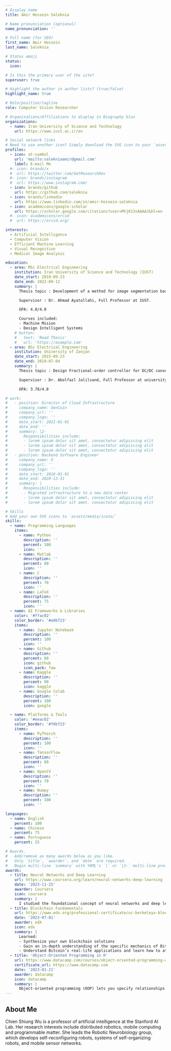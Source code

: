 ```yaml
---
# Display name
title: Amir Hossein Saleknia

# Name pronunciation (optional)
name_pronunciation: ''

# Full name (for SEO)
first_name: Amir Hossein
last_name: Saleknia

# Status emoji
status:
  icon: 

# Is this the primary user of the site?
superuser: true

# Highlight the author in author lists? (true/false)
highlight_name: true

# Role/position/tagline
role: Computer Vision Researcher

# Organizations/Affiliations to display in Biography blox
organizations:
  - name: Iran University of Science and Technology
    url: https://www.iust.ac.ir/en

# Social network links
# Need to use another icon? Simply download the SVG icon to your `assets/media/icons/` folder.
profiles:
  - icon: at-symbol
    url: 'mailto:salekniaamir@gmail.com'
    label: E-mail Me
  #- icon: brands/x
  #  url: https://twitter.com/GetResearchDev
  #- icon: brands/instagram
  #  url: https://www.instagram.com/
  - icon: brands/github
    url: https://github.com/saleknia
  - icon: brands/linkedin
    url: https://www.linkedin.com/in/amir-hossein-saleknia
  - icon: academicons/google-scholar
    url: https://scholar.google.com/citations?user=MVj813sAAAAJ&hl=en
  #- icon: academicons/orcid
  #  url: https://orcid.org/

interests:
  - Artificial Intelligence
  - Computer Vision
  - Efficient Machine Learning
  - Visual Recognition
  - Medical Image Analysis

education:
  - area: MSc Electrical Engineering
    institution: Iran University of Science and Technology (IUST)
    date_start: 2019-09-23
    date_end: 2022-09-12
    summary: |
      Thesis topic : Development of a method for image segmentation based on knowledge distillation.

      Supervisor : Dr. Ahmad Ayatollahi, Full Professor at IUST.

      GPA: 4.0/4.0

      Courses included:
      - Machine Mision 
      - Design Intelligent Systems
    # button:
    #   text: 'Read Thesis'
    #   url: 'https://example.com'
  - area: BSc Electrical Engineering
    institution: University of Zanjan
    date_start: 2015-09-23
    date_end: 2019-07-04
    summary: |
      Thesis topic : Design Fractional‑order controller for DC/DC convertors based on Bee Colony Optimization algorithm.

      Supervisor : Dr. Abolfazl Jalilvand, Full Professor at university of Zanjan.

      GPA: 3.78/4.0

# work:
#   - position: Director of Cloud Infrastructure
#     company_name: GenCoin
#     company_url: ''
#     company_logo: ''
#     date_start: 2021-01-01
#     date_end: ''
#     summary: |2-
#       Responsibilities include:
#       - lorem ipsum dolor sit amet, consectetur adipiscing elit
#       - lorem ipsum dolor sit amet, consectetur adipiscing elit
#       - lorem ipsum dolor sit amet, consectetur adipiscing elit
#   - position: Backend Software Engineer
#     company_name: X
#     company_url: ''
#     company_logo: ''
#     date_start: 2016-01-01
#     date_end: 2020-12-31
#     summary: |
#       Responsibilities include:
#       - Migrated infrastructure to a new data center
#       - lorem ipsum dolor sit amet, consectetur adipiscing elit
#       - lorem ipsum dolor sit amet, consectetur adipiscing elit

# Skills
# Add your own SVG icons to `assets/media/icons/`
skills:
  - name: Programming Languages 
    items:
      - name: Python
        description: ''
        percent: 100
        icon: ''
      - name: Matlab
        description: ''
        percent: 80
        icon: ''
      - name: C
        description: ''
        percent: 70
        icon: ''
      - name: LaTeX
        description: ''
        percent: 75
        icon: ''
  - name: AI Frameworks & Libraries
    color: '#ffac02'
    color_border: '#e0bf23'
    items:
      - name: Jupyter Notebook
        description: ''
        percent: 100
        icon: ''
      - name: Github
        description: ''
        percent: 80
        icon: github
        icon_pack: faw
      - name: Kaggle
        description: ''
        percent: 90
        icon: kaggle
      - name: Google Colab
        description: ''
        percent: 100
        icon: google

  - name: Platforms & Tools
    color: '#eeac02'
    color_border: '#f0bf23'
    items:
      - name: PyThorch
        description: ''
        percent: 100
        icon: ''
      - name: TensorFlow
        description: ''
        percent: 80
        icon: ''
      - name: OpenCV
        description: ''
        percent: 70
        icon: ''
      - name: Numpy
        description: ''
        percent: 100
        icon: ''

languages:
  - name: English
    percent: 100
  - name: Chinese
    percent: 75
  - name: Portuguese
    percent: 25

# Awards.
#   Add/remove as many awards below as you like.
#   Only `title`, `awarder`, and `date` are required.
#   Begin multi-line `summary` with YAML's `|` or `|2-` multi-line prefix and indent 2 spaces below.
awards:
  - title: Neural Networks and Deep Learning
    url: https://www.coursera.org/learn/neural-networks-deep-learning
    date: '2023-11-25'
    awarder: Coursera
    icon: coursera
    summary: |
      I studied the foundational concept of neural networks and deep learning. By the end, I was familiar with the significant technological trends driving the rise of deep learning; build, train, and apply fully connected deep neural networks; implement efficient (vectorized) neural networks; identify key parameters in a neural network’s architecture; and apply deep learning to your own applications.
  - title: Blockchain Fundamentals
    url: https://www.edx.org/professional-certificate/uc-berkeleyx-blockchain-fundamentals
    date: '2023-07-01'
    awarder: edX
    icon: edx
    summary: |
      Learned:
      - Synthesize your own blockchain solutions
      - Gain an in-depth understanding of the specific mechanics of Bitcoin
      - Understand Bitcoin’s real-life applications and learn how to attack and destroy Bitcoin, Ethereum, smart contracts and Dapps, and alternatives to Bitcoin’s Proof-of-Work consensus algorithm
  - title: 'Object-Oriented Programming in R'
    url: https://www.datacamp.com/courses/object-oriented-programming-with-s3-and-r6-in-r
    certificate_url: https://www.datacamp.com
    date: '2023-01-21'
    awarder: datacamp
    icon: datacamp
    summary: |
      Object-oriented programming (OOP) lets you specify relationships between functions and the objects that they can act on, helping you manage complexity in your code. This is an intermediate level course, providing an introduction to OOP, using the S3 and R6 systems. S3 is a great day-to-day R programming tool that simplifies some of the functions that you write. R6 is especially useful for industry-specific analyses, working with web APIs, and building GUIs.
---
```


## About Me

Chien Shiung Wu is a professor of artificial intelligence at the Stanford AI Lab. Her research interests include distributed robotics, mobile computing and programmable matter. She leads the Robotic Neurobiology group, which develops self-reconfiguring robots, systems of self-organizing robots, and mobile sensor networks.
